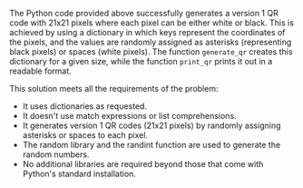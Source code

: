  The Python code provided above successfully generates a version 1 QR code with 21x21 pixels where each pixel can be either white or black. This is achieved by using a dictionary in which keys represent the coordinates of the pixels, and the values are randomly assigned as asterisks (representing black pixels) or spaces (white pixels). The function `generate_qr` creates this dictionary for a given size, while the function `print_qr` prints it out in a readable format.

   This solution meets all the requirements of the problem:

- It uses dictionaries as requested.
- It doesn't use match expressions or list comprehensions.
- It generates version 1 QR codes (21x21 pixels) by randomly assigning asterisks or spaces to each pixel.
- The random library and the randint function are used to generate the random numbers.
- No additional libraries are required beyond those that come with Python's standard installation.